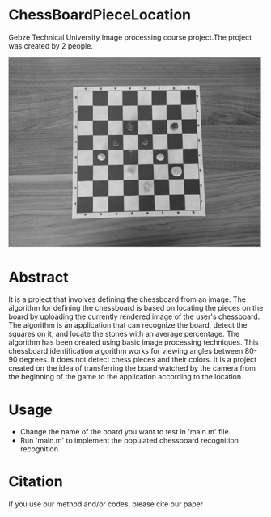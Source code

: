 # ChessBoardPieceLocation
  Gebze Technical University Image processing course project.The project was created by 2 people.

   <img src='/overview.jpg' width=500>
   
# Abstract
It is a project that involves defining the chessboard from an image. The algorithm for defining the chessboard is based on locating the pieces on the board by uploading the 
currently rendered image of the user's chessboard. The algorithm is an application that can recognize the board, detect the squares on it, and locate the stones with an average 
percentage. The algorithm has been created using basic image processing techniques. This chessboard identification algorithm works for viewing angles between 80-90 degrees. It 
does not detect chess pieces and their colors. It is a project created on the idea of transferring the board watched by the camera from the beginning of the game to the 
application according to the location.


# Usage
- Change the name of the board you want to test in 'main.m' file.
- Run 'main.m' to implement the populated chessboard recognition recognition.

# Citation
If you use our method and/or codes, please cite our paper


